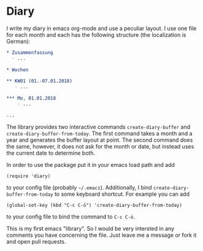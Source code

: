 Diary
=====

I write my diary in emacs org-mode and use a peculiar layout. I use one file for each month and each has the following structure (the localization is German):

```org
* Zusammenfassung
  - ...
  
* Wochen
  
** KW01 (01.-07.01.2018)
   - ...
   
*** Mo, 01.01.2018
	- ...

...
```
The library provides two interactive commands `create-diary-buffer` and `create-diary-buffer-from-today`. The first command takes a month and a year and generates the buffer layout at point. The second command does the same, however, it does not ask for the month or date, but instead uses the current date to determine both. 

In order to use the package put it in your emacs load path and add

```elisp
(require 'diary)
```

to your config file (probably `~/.emacs`). Additionally, I bind `create-diary-buffer-from-today` to some keyboard shortcut. For example you can add

```elisp
(global-set-key (kbd "C-c C-ö") 'create-diary-buffer-from-today)
```
to your config file to bind the command to `C-c C-ö`.

This is my first emacs "library". So I would be very intersted in any comments you have concerning the file. Just leave me a message or fork it and open pull requests.
